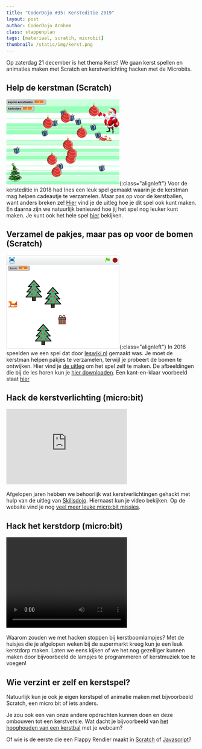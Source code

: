 ```yaml
---
title: "CoderDojo #35: Kersteditie 2019"
layout: post
author: CoderDojo Arnhem
class: stappenplan
tags: [materiaal, scratch, microbit]
thumbnail: /static/img/kerst.png
---
```


Op zaterdag 21 december is het thema Kerst! We gaan kerst spellen en animaties maken met Scratch en kerstverlichting hacken met de Microbits.

## Help de kerstman (Scratch)

[![Kerstspel 2018](/static/img/kerstspel-300x228.png)](/2018/12/15/scratch-kerstspel.html){:class="alignleft"} Voor de kersteditie in 2018 had Ines een leuk spel gemaakt waarin je de kerstman mag helpen cadeautje te verzamelen. Maar pas op voor de kerstballen, want anders breken ze!
[Hier](/2018/12/15/scratch-kerstspel.html) vind je de uitleg hoe je dit spel ook kunt maken. En daarna zijn we natuurlijk benieuwd hoe jij het spel nog leuker kunt maken.
Je kunt ook het hele spel [hier](https://scratch.mit.edu/projects/266961980/#player) bekijken.

## Verzamel de pakjes, maar pas op voor de bomen (Scratch)

[![Kerstspel 2016](/static/img/scratchles-kerstmisspel2016.png)](/static/pdf/Scratch-Kerstspel.pdf){:class="alignleft"} In 2016 speelden we een spel dat door [leswiki.nl](https://www.leswiki.nl/themas-en-projecten/scratchles-een-kerstspel-maken) gemaakt was. Je moet de kerstman helpen pakjes te verzamelen, terwijl je probeert de bomen te ontwijken.
Hier vind je [de uitleg](/static/pdf/Scratch-Kerstspel.pdf) om het spel zelf te maken. De afbeeldingen die bij de les horen kun je [hier downloaden](https://www.dropbox.com/s/md7ci770j367g6a/Scratch%20Kerstles%20afbeeldingen.zip?dl=0).
Een kant-en-klaar voorbeeld staat [hier](https://scratch.mit.edu/projects/91302807)

## Hack de kerstverlichting (micro:bit)

<iframe class="alignleft" width="320" height="200" src="https://www.youtube.com/embed/6-4fUOL15W0" frameborder="0" allow="accelerometer; autoplay; encrypted-media; gyroscope; picture-in-picture" allowfullscreen></iframe>

Afgelopen jaren hebben we behoorlijk wat kerstverlichtingen gehackt met hulp van de uitleg van [Skillsdojo](https://www.skillsdojo.nl/). Hiernaast kun je video bekijken. Op de website vind je nog [veel meer leuke micro:bit missies](https://www.skillsdojo.nl/microcomputer-uitvinden/).

## Hack het kerstdorp (micro:bit)

<video width="320" height="240" controls class="alignleft">
  <source src="/static/mp4/kerstdorp.mp4" type="video/mp4">
</video>

Waarom zouden we met hacken stoppen bij kerstboomlampjes? Met de huisjes die je afgelopen weken bij de supermarkt kreeg kun je een leuk kerstdorp maken. Laten we eens kijken of we het nog gezelliger kunnen maken door bijvoorbeeld de lampjes te programmeren of kerstmuziek toe te voegen!

## Wie verzint er zelf en kerstspel?

Natuurlijk kun je ook je eigen kerstspel of animatie maken met bijvoorbeeld Scratch, een micro:bit of iets anders.

Je zou ook een van onze andere opdrachten kunnen doen en deze ombouwen tot een kerstversie. Wat dacht je bijvoorbeeld van [het hooghouden van een kerstbal](https://coderdojo-arnhem.github.io/2017/05/20/scratch-hooghouden.html) met je webcam?

Of wie is de eerste die een Flappy Rendier maakt in [Scratch](https://coderdojo-arnhem.github.io/2017/09/16/scratch-flappybird.html) of [Javascript](/2017/09/16/javascript-flappybird)?
